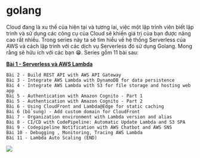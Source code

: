 # golang
Cloud đang là xu thế của hiện tại và tương lai, việc một lập trình viên biết lập trình và sử dụng các công cụ của Cloud sẽ khiến giá trị của bạn được nâng cao rất nhiều. Trong series này ta sẽ tìm hiểu về hệ thống Serverless của AWS và cách lập trình với các dịch vụ Serverless đó sử dụng Golang. Mong rằng sẽ hữu ích với các bạn 😁. Series gồm 11 bài sau:


**[Bài 1 - Serverless và AWS Lambda](https://viblo.asia/p/serverless-series-golang-bai-1-serverless-va-aws-lambda-gAm5y71XZdb?fbclid=IwAR064CnllhSQNwjVrsNsXN3htH5-lcaqNJTHOkqxlcq723a4jiNy4r_K_RY)**
```
Bài 2 - Build REST API with AWS API Gateway
Bài 3 - Integrate AWS Lambda with DynamoDB for data persistence
Bài 4 - Integrate AWS Lambda with S3 for file storage and hosting web app
Bài 5 - Authentication with Amazon Cognito - Part 1
Bài 5 - Authentication with Amazon Cognito - Part 2
Bài 6 - Using CloudFront and Lambda@Edge for static caching
Bài 6 (bổ sung) - Add custom domain for CloudFront
Bài 7 - Organization environment with Lambda version and alias
Bài 8 - CI/CD with CodePipeline: Automatic Update Lambda and S3 SPA
Bài 9 - Codepipeline Notification with AWS Chatbot and AWS SNS
Bài 10 - Debugging , Monitoring, Tracing AWS Lambda
Bài 11 - Lambda Auto Scaling (END)
```

<img src=https://i.imgur.com/XIeQo9K.png>
